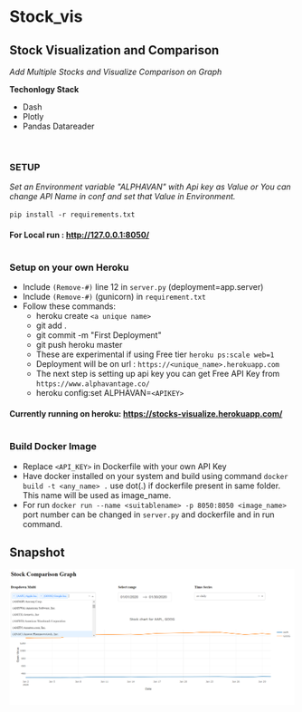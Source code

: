 # Stock_vis

## Stock Visualization and Comparison

_Add Multiple Stocks and Visualize Comparison on Graph_

**Techonlogy Stack**
- Dash
- Plotly
- Pandas Datareader



<br>

### SETUP

_Set an Environment variable "ALPHAVAN" with Api key as Value or You can change API Name in conf and set that Value in Environment._

`pip install -r requirements.txt`

#### For Local run : http://127.0.0.1:8050/

#

### Setup on your own Heroku
- Include `(Remove-#)` line 12 in `server.py`
    (deployment=app.server)
- Include `(Remove-#)` (gunicorn) in `requirement.txt`
- Follow these commands:
    * heroku create `<a unique name>`
    * git add .
    * git commit -m "First Deployment"
    * git push heroku master
    * These are experimental if using Free tier `heroku ps:scale web=1`
    * Deployment will be on url : `https://<unique_name>.herokuapp.com`
    * The next step is setting up api key you can get Free API Key from `https://www.alphavantage.co/`
    * heroku config:set ALPHAVAN=`<APIKEY>`


#### Currently running on heroku: https://stocks-visualize.herokuapp.com/


#
### Build Docker Image
- Replace `<API_KEY>` in Dockerfile with your own API Key
- Have docker installed on your system and build using command `docker build -t <any_name> .`  use dot(.) if dockerfile present in same folder. This name will be used as image_name.
- For run `docker run --name <suitablename> -p 8050:8050 <image_name>` port number can be changed in `server.py` and dockerfile and in run command.


## Snapshot
![Stocks Visualize](./snap.PNG)
